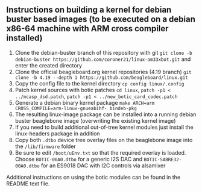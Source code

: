 ## Instructions on building a kernel for debian buster based images (to be executed on a debian x86-64 machine with ARM cross compiler installed)

1. Clone the debian-buster branch of this repository with git ``git clone -b debian-buster https://github.com/coroner21/linux-am33xbot.git`` and enter the created directory
2. Clone the official beagleboard.org kernel repositories (4.19 branch) ``git clone -b 4.19 --depth 1 https://github.com/beagleboard/linux.git``
3. Copy the config file to the kernel directory ``cp config linux/.config``
4. Patch kernel sources with botic patches ``cd linux``, ``patch -p1 < ../mcasp_dsd.patch``, ``patch -p1 < ../new_botic_card_codec.patch``
5. Generate a debian binary kernel package ``make ARCH=arm CROSS_COMPILE=arm-linux-gnueabihf- bindeb-pkg``
6. The resulting linux-image package can be installed into a running debian buster beaglebone image (overwriting the existing kernel image)
7. If you need to build additional out-of-tree kernel modules just install the linux-headers package in addition
8. Copy both ``.dtbo`` device tree overlay files on the beaglebone image into the ``/lib/firmware`` folder
9. Be sure to edit ``/boot/uEnv.txt`` so that the required overlay is loaded. Choose ``BOTIC-00A0.dtbo`` for a generic I2S DAC and ``BOTIC-SABRE32-00A0.dtbo`` for an ES9018 DAC with I2C controls via alsamixer

Additional instructions on using the botic modules can be found in the README text file.
